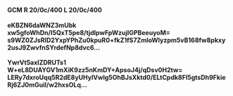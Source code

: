 #### GCM R 20/0c/400 L 20/0c/400
**eKBZN6daWNZ3mUbk**<br/>**xw5gfoWhDn/I5QxT5pe8/tjdlpwFpWzujIGPBeeuyoM=**<br/>**s9WZ0ZJsRID2YxpYPhZu0kpuR0+fkZ1fS7ZmloWlyzpm5vB168fw8pkxy2usJ9ZwvfnSYrdefNp8dvc6...**<br/><br/>
**YwrVt5axlZDRUTs1**<br/>**W+eL8DUAYGV1mXiK9zz5nKmDY+ApsoJ4j/qDsv0H2tw=**<br/>**LERy7dxroUqq5R2dE8yUHyIVwlg5OhBJsXktd0/ELtCpdk8Fl5gtsDh9FkieRj6ZJ0mGuiI/w2hxsOLq...**